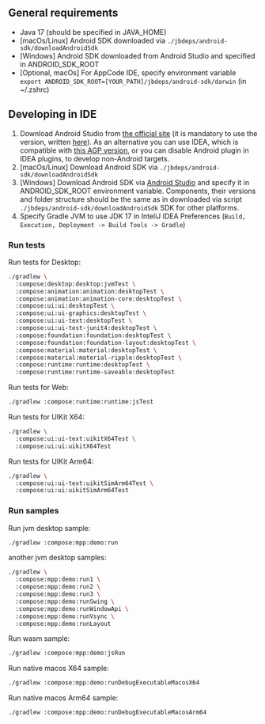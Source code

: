 ## General requirements
- Java 17 (should be specified in JAVA_HOME)
- [macOs/Linux] Android SDK downloaded via `./jbdeps/android-sdk/downloadAndroidSdk`
- [Windows] Android SDK downloaded from Android Studio and specified in ANDROID_SDK_ROOT
- [Optional, macOs] For AppCode IDE, specify environment variable `export ANDROID_SDK_ROOT=[YOUR_PATH]/jbdeps/android-sdk/darwin` (in ~/.zshrc)

## Developing in IDE
1. Download Android Studio from [the official site](https://developer.android.com/studio/archive) (it is mandatory to use the version, written [here](https://github.com/JetBrains/androidx/blob/jb-main/gradle/libs.versions.toml#L11)). As an alternative you can use IDEA, which is compatible with [this AGP version](https://github.com/JetBrains/androidx/blob/jb-main/gradle/libs.versions.toml#L5), or you can disable Android plugin in IDEA plugins, to develop non-Android targets.
2. [macOs/Linux] Download Android SDK via `./jbdeps/android-sdk/downloadAndroidSdk`
3. [Windows] Download Android SDK via [Android Studio](https://developer.android.com/studio/intro/update#sdk-manager) and specify it in ANDROID_SDK_ROOT environment variable. Components, their versions and folder structure should be the same as in downloaded via script `./jbdeps/android-sdk/downloadAndroidSdk` SDK for other platforms.
4. Specify Gradle JVM to use JDK 17 in InteliJ IDEA Preferences (`Build, Execution, Deployment -> Build Tools -> Gradle`)

### Run tests

Run tests for Desktop:
```bash
./gradlew \
  :compose:desktop:desktop:jvmTest \
  :compose:animation:animation:desktopTest \
  :compose:animation:animation-core:desktopTest \
  :compose:ui:ui:desktopTest \
  :compose:ui:ui-graphics:desktopTest \
  :compose:ui:ui-text:desktopTest \
  :compose:ui:ui-test-junit4:desktopTest \
  :compose:foundation:foundation:desktopTest \
  :compose:foundation:foundation-layout:desktopTest \
  :compose:material:material:desktopTest \
  :compose:material:material-ripple:desktopTest \
  :compose:runtime:runtime:desktopTest \
  :compose:runtime:runtime-saveable:desktopTest
```

Run tests for Web:
```bash
./gradlew :compose:runtime:runtime:jsTest
```

Run tests for UIKit X64:
```bash
./gradlew \
  :compose:ui:ui-text:uikitX64Test \
  :compose:ui:ui:uikitX64Test
```

Run tests for UIKit Arm64:
```bash
./gradlew \
  :compose:ui:ui-text:uikitSimArm64Test \
  :compose:ui:ui:uikitSimArm64Test
```

### Run samples
Run jvm desktop sample:
```bash
./gradlew :compose:mpp:demo:run
```
another jvm desktop samples:
```bash
./gradlew \
  :compose:mpp:demo:run1 \
  :compose:mpp:demo:run2 \
  :compose:mpp:demo:run3 \
  :compose:mpp:demo:runSwing \
  :compose:mpp:demo:runWindowApi \
  :compose:mpp:demo:runVsync \
  :compose:mpp:demo:runLayout
```

Run wasm sample:
```bash
./gradlew :compose:mpp:demo:jsRun
```

Run native macos X64 sample:
```bash
./gradlew :compose:mpp:demo:runDebugExecutableMacosX64
```

Run native macos Arm64 sample:
```bash
./gradlew :compose:mpp:demo:runDebugExecutableMacosArm64
```
